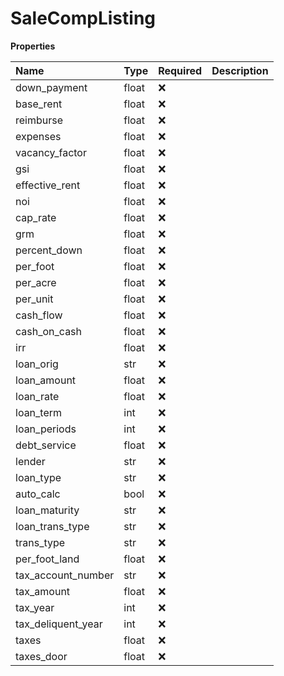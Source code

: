 # SaleCompListing

**Properties**

| Name               | Type  | Required | Description |
| :----------------- | :---- | :------- | :---------- |
| down_payment       | float | ❌       |             |
| base_rent          | float | ❌       |             |
| reimburse          | float | ❌       |             |
| expenses           | float | ❌       |             |
| vacancy_factor     | float | ❌       |             |
| gsi                | float | ❌       |             |
| effective_rent     | float | ❌       |             |
| noi                | float | ❌       |             |
| cap_rate           | float | ❌       |             |
| grm                | float | ❌       |             |
| percent_down       | float | ❌       |             |
| per_foot           | float | ❌       |             |
| per_acre           | float | ❌       |             |
| per_unit           | float | ❌       |             |
| cash_flow          | float | ❌       |             |
| cash_on_cash       | float | ❌       |             |
| irr                | float | ❌       |             |
| loan_orig          | str   | ❌       |             |
| loan_amount        | float | ❌       |             |
| loan_rate          | float | ❌       |             |
| loan_term          | int   | ❌       |             |
| loan_periods       | int   | ❌       |             |
| debt_service       | float | ❌       |             |
| lender             | str   | ❌       |             |
| loan_type          | str   | ❌       |             |
| auto_calc          | bool  | ❌       |             |
| loan_maturity      | str   | ❌       |             |
| loan_trans_type    | str   | ❌       |             |
| trans_type         | str   | ❌       |             |
| per_foot_land      | float | ❌       |             |
| tax_account_number | str   | ❌       |             |
| tax_amount         | float | ❌       |             |
| tax_year           | int   | ❌       |             |
| tax_deliquent_year | int   | ❌       |             |
| taxes              | float | ❌       |             |
| taxes_door         | float | ❌       |             |

<!-- This file was generated by liblab | https://liblab.com/ -->
